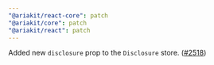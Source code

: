 ```yaml
---
"@ariakit/react-core": patch
"@ariakit/core": patch
"@ariakit/react": patch
---
```


Added new `disclosure` prop to the `Disclosure` store. ([#2518](https://github.com/ariakit/ariakit/pull/2518))

